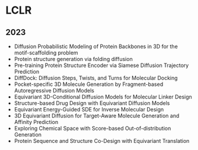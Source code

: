 # LCLR

## 2023

* Diffusion Probabilistic Modeling of Protein Backbones in 3D for the motif-scaffolding problem
* Protein structure generation via folding diffusion
* Pre-training Protein Structure Encoder via Siamese Diffusion Trajectory Prediction
* DiffDock: Diffusion Steps, Twists, and Turns for Molecular Docking
* Pocket-specific 3D Molecule Generation by Fragment-based Autoregressive Diffusion Models
* Equivariant 3D-Conditional Diffusion Models for Molecular Linker Design
* Structure-based Drug Design with Equivariant Diffusion Models
* Equivariant Energy-Guided SDE for Inverse Molecular Design
* 3D Equivariant Diffusion for Target-Aware Molecule Generation and Affinity Prediction
* Exploring Chemical Space with Score-based Out-of-distribution Generation
* Protein Sequence and Structure Co-Design with Equivariant Translation
